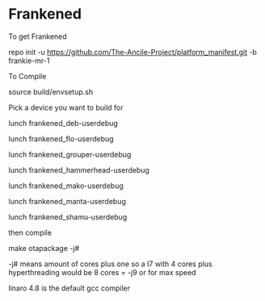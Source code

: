 Frankened
=================
To get Frankened

repo init -u https://github.com/The-Ancile-Project/platform_manifest.git -b frankie-mr-1

To Compile

source build/envsetup.sh

Pick a device you want to build for

lunch frankened_deb-userdebug

lunch frankened_flo-userdebug

lunch frankened_grouper-userdebug

lunch frankened_hammerhead-userdebug

lunch frankened_mako-userdebug

lunch frankened_manta-userdebug

lunch frankened_shamu-userdebug

then compile

make otapackage -j#

-j# means amount of cores plus one so a I7 with 4 cores plus hyperthreading would be 8 cores = -j9
or for max speed

linaro 4.8 is the default gcc compiler 


